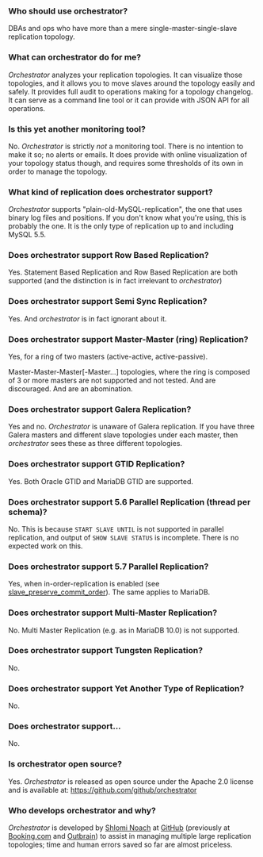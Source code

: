 ### Who should use orchestrator?

DBAs and ops who have more than a mere single-master-single-slave replication topology.

### What can orchestrator do for me?

_Orchestrator_ analyzes your replication topologies. It can visualize those topologies, and it allows you to
move slaves around the topology easily and safely. It provides full audit to operations making for a
topology changelog. It can serve as a command line tool or it can provide with JSON API for all operations.

### Is this yet another monitoring tool?

No. _Orchestrator_ is strictly _not_ a monitoring tool. There is no intention to make it so; no alerts or emails. It does provide with online visualization of your topology status though, and requires some thresholds of its own in order to manage the topology.

### What kind of replication does orchestrator support?

_Orchestrator_ supports "plain-old-MySQL-replication", the one that uses binary log files and positions.
If you don't know what you're using, this is probably the one. It is the only type of replication up to and including MySQL 5.5.

### Does orchestrator support Row Based Replication?

Yes. Statement Based Replication and Row Based Replication are both supported (and the distinction
is in fact irrelevant to _orchestrator_)

### Does orchestrator support Semi Sync Replication?

Yes. And _orchestrator_ is in fact ignorant about it.

### Does orchestrator support Master-Master (ring) Replication?

Yes, for a ring of two masters (active-active, active-passive).

Master-Master-Master[-Master...] topologies, where the ring is composed of 3 or more masters are not supported and not tested.
And are discouraged. And are an abomination.

### Does orchestrator support Galera Replication?

Yes and no. _Orchestrator_ is unaware of Galera replication. If you have three Galera masters and different slave topologies under each master,
then _orchestrator_ sees these as three different topologies.

### Does orchestrator support GTID Replication?

Yes. Both Oracle GTID and MariaDB GTID are supported.

### Does orchestrator support 5.6 Parallel Replication (thread per schema)?

No. This is because `START SLAVE UNTIL` is not supported in parallel replication, and output of `SHOW SLAVE STATUS` is incomplete.
There is no expected work on this.

### Does orchestrator support 5.7 Parallel Replication?

Yes, when in-order-replication is enabled (see [slave_preserve_commit_order](http://dev.mysql.com/doc/refman/5.7/en/replication-options-slave.html#sysvar_slave_preserve_commit_order)). The same applies to MariaDB.

### Does orchestrator support Multi-Master Replication?

No. Multi Master Replication (e.g. as in MariaDB 10.0) is not supported.

### Does orchestrator support Tungsten Replication?

No.

### Does orchestrator support Yet Another Type of Replication?

No.

### Does orchestrator support...

No.

### Is orchestrator open source?

Yes. _Orchestrator_ is released as open source under the Apache 2.0 license and is available at: https://github.com/github/orchestrator

### Who develops orchestrator and why?

_Orchestrator_ is developed by [Shlomi Noach](https://github.com/shlomi-noach) at [GitHub](http://github.com) (previously at [Booking.com](http://booking.com) and [Outbrain](http://outbrain.com)) to assist in managing multiple large replication topologies; time and human errors saved so far are almost priceless.

